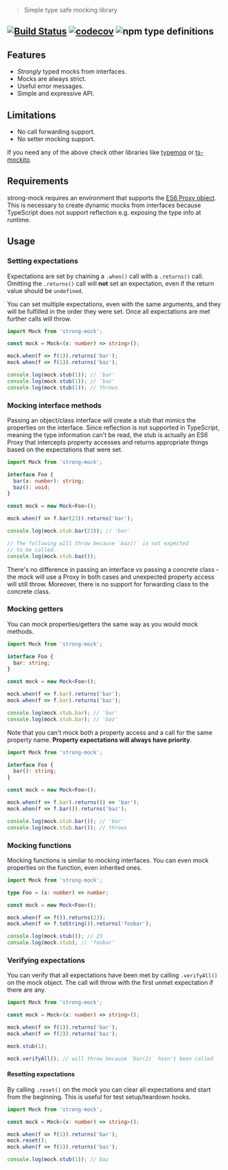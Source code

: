 > Simple type safe mocking library

[![Build Status](https://travis-ci.com/NiGhTTraX/strong-mock.svg?branch=master)](https://travis-ci.com/NiGhTTraX/strong-mock) [![codecov](https://codecov.io/gh/NiGhTTraX/strong-mock/branch/master/graph/badge.svg)](https://codecov.io/gh/NiGhTTraX/strong-mock) ![npm type definitions](https://img.shields.io/npm/types/strong-mock.svg)
----

## Features

- _Strongly_ typed mocks from interfaces.
- Mocks are always strict.
- Useful error messages.
- Simple and expressive API.


## Limitations

- No call forwarding support.
- No setter mocking support.

If you need any of the above check other libraries like [typemoq](https://github.com/florinn/typemoq) or [ts-mockito](https://github.com/NagRock/ts-mockito).


## Requirements

strong-mock requires an environment that supports the [ES6 Proxy object](https://developer.mozilla.org/en-US/docs/Web/JavaScript/Reference/Global_Objects/Proxy). This is necessary to create dynamic mocks from interfaces because TypeScript does not support reflection e.g. exposing the type info at runtime.


## Usage

### Setting expectations

Expectations are set by chaining a `.when()` call with a `.returns()` call. Omitting the `.returns()` call will **not** set an expectation, even if the return value should be `undefined`.

You can set multiple expectations, even with the same arguments, and they will be fulfilled in the order they were set. Once all expectations are met further calls will throw.

```typescript
import Mock from 'strong-mock';

const mock = Mock<(x: number) => string>();

mock.when(f => f(1)).returns('bar');
mock.when(f => f(1)).returns('baz');

console.log(mock.stub(1)); // 'bar'
console.log(mock.stub(1)); // 'baz'
console.log(mock.stub(1)); // throws
```


### Mocking interface methods

Passing an object/class interface will create a stub that mimics the properties on the interface. Since reflection is not supported in TypeScript, meaning the type information can't be read, the stub is actually an ES6 Proxy that intercepts property accesses and returns appropriate things based on the expectations that were set.

```typescript
import Mock from 'strong-mock';

interface Foo {
  bar(x: number): string;
  baz(): void;
}

const mock = new Mock<Foo>();

mock.when(f => f.bar(23)).returns('bar');

console.log(mock.stub.bar(23)); // 'bar'

// The following will throw because `baz()` is not expected
// to be called.
console.log(mock.stub.baz());
```

There's no difference in passing an interface vs passing a concrete class - the mock will use a Proxy in both cases and unexpected property access will still throw. Moreover, there is no support for forwarding class to the concrete class.


### Mocking getters

You can mock properties/getters the same way as you would mock methods.

```typescript
import Mock from 'strong-mock';

interface Foo {
  bar: string;
}

const mock = new Mock<Foo>();

mock.when(f => f.bar).returns('bar');
mock.when(f => f.bar).returns('baz');

console.log(mock.stub.bar); // 'bar'
console.log(mock.stub.bar); // 'baz'
```

Note that you can't mock both a property access and a call for the same property name. **Property expectations will always have priority**.

```typescript
import Mock from 'strong-mock';

interface Foo {
  bar(): string;
}

const mock = new Mock<Foo>();

mock.when(f => f.bar).returns(() => 'bar');
mock.when(f => f.bar()).returns('baz');

console.log(mock.stub.bar()); // 'bar'
console.log(mock.stub.bar()); // throws
```


### Mocking functions

Mocking functions is similar to mocking interfaces. You can even mock properties on the function, even inherited ones.

```typescript
import Mock from 'strong-mock';

type Foo = (x: number) => number;

const mock = new Mock<Foo>();

mock.when(f => f()).returns(23);
mock.when(f => f.toString()).returns('foobar');

console.log(mock.stub()); // 23
console.log(mock.stub); // 'foobar'
```


### Verifying expectations

You can verify that all expectations have been met by calling `.verifyAll()` on the mock object. The call will throw with the first unmet expectation if there are any.

```typescript
import Mock from 'strong-mock';

const mock = Mock<(x: number) => string>();

mock.when(f => f(1)).returns('bar');
mock.when(f => f(2)).returns('baz');

mock.stub(1);

mock.verifyAll(); // will throw because `bar(2)` hasn't been called
```


#### Resetting expectations

By calling `.reset()` on the mock you can clear all expectations and start from the beginning. This is useful for test setup/teardown hooks.

```typescript
import Mock from 'strong-mock';

const mock = Mock<(x: number) => string>();

mock.when(f => f(1)).returns('bar');
mock.reset();
mock.when(f => f(1)).returns('baz');

console.log(mock.stub(1)); // baz
```
